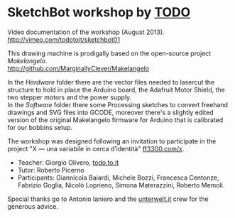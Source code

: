 SketchBot workshop by [TODO](http://todo.to.it)
=========

Video documentation of the workshop (August 2013).
http://vimeo.com/todotoit/sketchbot01

This drawing machine is prodigally based on the open-source project _Makelangelo_.  
http://github.com/MarginallyClever/Makelangelo

In the _Hardware_ folder there are the vector files needed to lasercut the structure to hold in place the Arduino board, the Adafruit Motor Shield, the two stepper motors and the power supply.  
In the _Software_ folder there some Processing sketches to convert freehand drawings and SVG files into GCODE, moreover there's a slightly edited version of the original Makelangelo firmware for Arduino that is calibrated for our bobbins setup.

The workshop was designed following an invitation to participate in the project "X — una variabile in cerca d’identità" [ff3300.com/x](ff3300.com/x).  

* Teacher: Giorgio Olivero, [todo.to.it](http://todo.to.it)
* Tutor: Roberto Picerno
* Participants: Giannicola Baiardi, Michele Bozzi, Francesca Centonze, Fabrizio Goglia, Nicolò Loprieno, Simona Materazzini, Roberto Memoli.

Special thanks go to Antonio Ianiero and the [unterwelt.it](http://unterwlet.it) crew for the generous advice.

